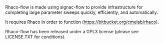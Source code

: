 Rhaco-flow is made using signac-flow to provide infrastructure for completing large parameter sweeps quickly, efficiently, and automatically.

It requires Rhaco in order to function (https://bitbucket.org/cmelab/rhaco).

Rhaco-flow has been released under a GPL3 license (please see LICENSE.TXT for conditions).
